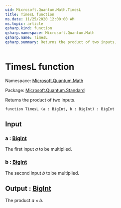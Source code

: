 ```yaml
---
uid: Microsoft.Quantum.Math.TimesL
title: TimesL function
ms.date: 11/25/2020 12:00:00 AM
ms.topic: article
qsharp.kind: function
qsharp.namespace: Microsoft.Quantum.Math
qsharp.name: TimesL
qsharp.summary: Returns the product of two inputs.
---
```


# TimesL function

Namespace: [Microsoft.Quantum.Math](xref:Microsoft.Quantum.Math)

Package: [Microsoft.Quantum.Standard](https://nuget.org/packages/Microsoft.Quantum.Standard)


Returns the product of two inputs.

```qsharp
function TimesL (a : BigInt, b : BigInt) : BigInt
```


## Input

### a : [BigInt](xref:microsoft.quantum.user-guide.language.types)

The first input $a$ to be multiplied.


### b : [BigInt](xref:microsoft.quantum.user-guide.language.types)

The second input $b$ to be multiplied.



## Output : [BigInt](xref:microsoft.quantum.user-guide.language.types)

The product $a \times b$.